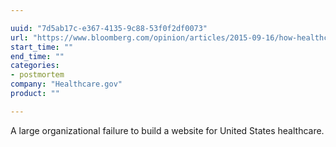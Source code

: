 ```yaml
---

uuid: "7d5ab17c-e367-4135-9c88-53f0f2df0073"
url: "https://www.bloomberg.com/opinion/articles/2015-09-16/how-healthcare-gov-went-so-so-wrong"
start_time: ""
end_time: ""
categories:
- postmortem
company: "Healthcare.gov"
product: ""

---
```


A large organizational failure to build a website for United States healthcare.
